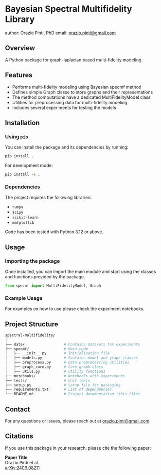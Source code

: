 # Bayesian Spectral Multifidelity Library

author: Orazio Pinti, PhD
email:  orazio.pinti@gmail.com

## Overview

A Python package for graph-laplacian based multi-fidelity modeling. 

## Features

- Performs multi-fidelity modeling using Bayesian specmf method
- Defines simple Graph classe to store graphs and their representations
- The method computations have a dedicated MultiFidelityModel class  
- Utilities for preprocessing data for multi-fidelity modeling
- Includes several experiments for testing the models

## Installation

### Using `pip`

You can install the package and its dependencies by running:

```bash
pip install .
```

For development mode:

```bash
pip install -e .
```

### Dependencies

The project requires the following libraries:

- `numpy`
- `scipy`
- `scikit-learn`
- `matplotlib`

Code has been tested with Python 3.12 or above.

## Usage

### Importing the package

Once installed, you can import the main module and start using the classes and functions provided by the package.

```python
from specmf import MultiFidelityModel, Graph
```

### Example Usage

For examples on how to use please check the experiment notebooks.

## Project Structure

```bash
spectral-multifidelity/
│
├── data/                  # Contains datasets for experiments
├── specmf/                # Main code
│   ├── __init__.py        # Initialization file
│   ├── models.py          # Contains model and graph classes
│   ├── preprocess.py      # Data preprocessing utilities
│   ├── graph_core.py      # Core graph class
│   ├── utils.py           # Utility functions
├── notebooks/             # Notebooks with experiments
├── tests/                 # Unit tests
├── setup.py               # Setup file for packaging
├── requirements.txt       # List of dependencies
└── README.md              # Project documentation (this file)
```

## Contact

For any questions or issues, please reach out at orazio.pinti@gmail.com 

## Citations

If you use this package in your research, please cite the following paper:

**Paper Title**  
Orazio Pinti et al.  
[arXiv:2409.08211](https://arxiv.org/abs/2409.08211)
